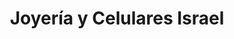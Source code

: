 ---
title: "Joyería y Celulares Israel"
url: /usulutan/joyeria-y-celulares-israel/
shop: Schmuck
---